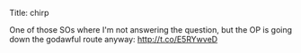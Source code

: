 Title: chirp

One of those SOs where I'm not answering the question, but the OP is going down the godawful route anyway: <a href="http://t.co/E5RYwveD">http://t.co/E5RYwveD</a>
